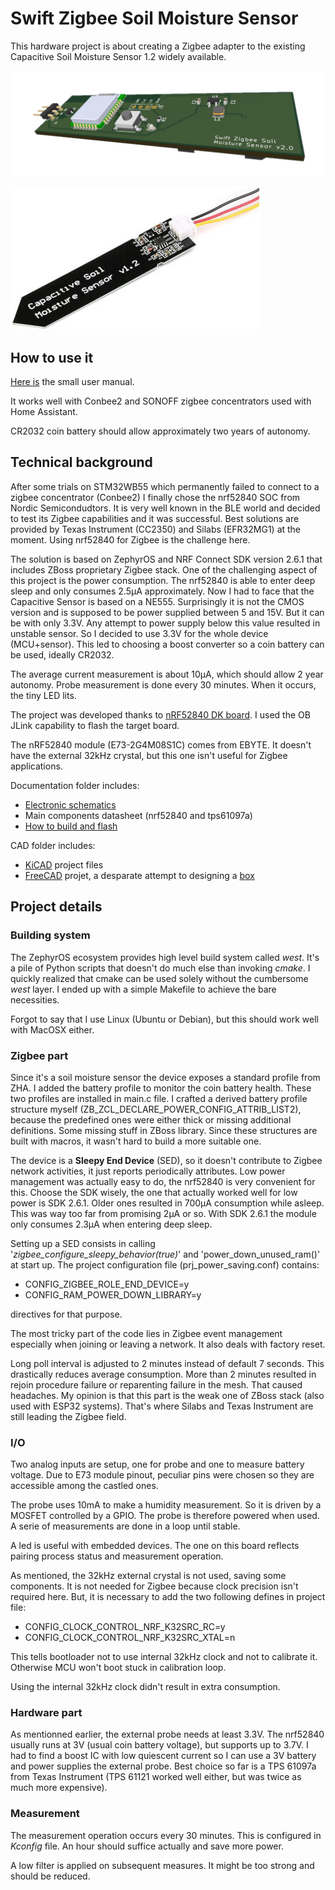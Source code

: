 # Swift Zigbee Soil Moisture Sensor

This hardware project is about creating a Zigbee adapter to the existing Capacitive Soil Moisture Sensor 1.2 widely available.

![Hw illustration](doc/Hardware3D.png "Hardware")

![Capacitive Sensor](doc/capacitive_sensor_v1.2.jpg)

## How to use it

[Here is](doc/Swift%20Zigbee%20Soil%20Moisture%20Sensor.pdf) the small user manual.

It works well with Conbee2 and SONOFF zigbee concentrators used with Home Assistant.

CR2032 coin battery should allow approximately two years of autonomy.

## Technical background

After some trials on STM32WB55 which permanently failed to connect to a zigbee concentrator (Conbee2) I finally chose the nrf52840 SOC from Nordic Semicondudtors. It is very well known in the BLE world and decided to test its Zigbee capabilities and it was successful. Best solutions are provided by Texas Instrument (CC2350) and Silabs (EFR32MG1) at the moment. Using nrf52840 for Zigbee is the challenge here.

The solution is based on ZephyrOS and NRF Connect SDK version 2.6.1 that includes ZBoss proprietary Zigbee stack. One of the challenging aspect of this project is the power consumption. The nrf52840 is able to enter deep sleep and only consumes 2.5µA approximately. Now I had to face that the Capacitive Sensor is based on a NE555. Surprisingly it is not the CMOS version and is supposed to be power supplied between 5 and 15V. But it can be with only 3.3V. Any attempt to power supply below this value resulted in unstable sensor. So I decided to use 3.3V for the whole device (MCU+sensor). This led to choosing a boost converter so a coin battery can be used, ideally CR2032.

The average current measurement is about 10µA, which should allow 2 year autonomy. Probe measurement is done every 30 minutes. When it occurs, the tiny LED lits.

The project was developed thanks to [nRF52840 DK board](doc/nRF52840_DK_User_Guide_v1.2.pdf). I used the OB JLink capability to flash the target board.

The nRF52840 module (E73-2G4M08S1C) comes from EBYTE. It doesn't have the external 32kHz crystal, but this one isn't useful for Zigbee applications.

Documentation folder includes:

- [Electronic schematics](doc/schematics-2.0.pdf)
- Main components datasheet (nrf52840 and tps61097a)
- [How to build and flash](doc/how_to_compile.md)

CAD folder includes:

- [KiCAD](cad/KiCAD) project files
- [FreeCAD](cad/FreeCAD) projet, a desparate attempt to designing a [box](cad/FreeCAD/box.stl)

## Project details

### Building system

The ZephyrOS ecosystem provides high level build system called _west_. It's a pile of Python scripts that doesn't do much else than invoking _cmake_. I quickly realized that cmake can be used solely without the cumbersome _west_ layer. I ended up with a simple Makefile to achieve the bare necessities. 

Forgot to say that I use Linux (Ubuntu or Debian), but this should work well with MacOSX either. 

### Zigbee part

Since it's a soil moisture sensor the device exposes a standard profile from ZHA. I added the battery profile to monitor the coin battery health. These two profiles are installed in main.c file. I crafted a derived battery profile structure myself (ZB_ZCL_DECLARE_POWER_CONFIG_ATTRIB_LIST2), because the predefined ones were either thick or missing additional definitions. Some missing stuff in ZBoss library. Since these structures are built with macros, it wasn't hard to build a more suitable one.

The device is a **Sleepy End Device** (SED), so it doesn't contribute to Zigbee network activities, it just reports periodically attributes.
Low power management was actually easy to do, the nrf52840 is very convenient for this. Choose the SDK wisely, the one that actually worked well for low power is SDK 2.6.1. Older ones resulted in 700µA consumption while asleep. This was way too far from promising 2µA or so. With SDK 2.6.1 the module only consumes 2.3µA when entering deep sleep.

Setting up a SED consists in calling '_zigbee_configure_sleepy_behavior(true)_' and 'power_down_unused_ram()' at start up. The project configuration file (prj_power_saving.conf) contains:
- CONFIG_ZIGBEE_ROLE_END_DEVICE=y
- CONFIG_RAM_POWER_DOWN_LIBRARY=y

directives for that purpose.

The most tricky part of the code lies in Zigbee event management especially when joining or leaving a network. It also deals with factory reset.

Long poll interval is adjusted to 2 minutes instead of default 7 seconds. This drastically reduces average consumption. More than 2 minutes resulted in rejoin procedure failure or reparenting failure in the mesh. That caused headaches. My opinion is that this part is the weak one of ZBoss stack (also used with ESP32 systems). That's where Silabs and Texas Instrument are still leading the Zigbee field.

### I/O

Two analog inputs are setup, one for probe and one to measure battery voltage. Due to E73 module pinout, peculiar pins were chosen so they are accessible among the castled ones.

The probe uses 10mA to make a humidity measurement. So it is driven by a MOSFET controlled by a GPIO. The probe is therefore powered when used. A serie of measurements are done in a loop until stable.

A led is useful with embedded devices. The one on this board reflects pairing process status and measurement operation.

As mentioned, the 32kHz external crystal is not used, saving some components. It is not needed for Zigbee because clock precision isn't required here. But, it is necessary to add the two following defines in project file:
- CONFIG_CLOCK_CONTROL_NRF_K32SRC_RC=y
- CONFIG_CLOCK_CONTROL_NRF_K32SRC_XTAL=n

This tells bootloader not to use internal 32kHz clock and not to calibrate it. Otherwise MCU won't boot stuck in calibration loop.

Using the internal 32kHz clock didn't result in extra consumption.

### Hardware part

As mentionned earlier, the external probe needs at least 3.3V. The nrf52840 usually runs at 3V (usual coin battery voltage), but supports up to 3.7V. I had to find a boost IC with low quiescent current so I can use a 3V battery and power supplies the external probe. Best choice so far is a TPS 61097a from Texas Instrument (TPS 61121 worked well either, but was twice as much more expensive).

### Measurement

The measurement operation occurs every 30 minutes. This is configured in _Kconfig_ file. An hour should suffice actually and save more power.

A low filter is applied on subsequent measures. It might be too strong and should be reduced.